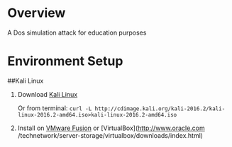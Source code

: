 # Overview
A Dos simulation attack for education purposes

# Environment Setup
##Kali Linux

1. Download [Kali Linux](https://www.kali.org/downloads/)

   Or from terminal: `curl -L http://cdimage.kali.org/kali-2016.2/kali-linux-2016.2-amd64.iso>kali-linux-2016.2-amd64.iso`
2. Install on [VMware Fusion](http://www.vmware.com/products/fusion/fusion-evaluation.html) or [VirtualBox](http://www.oracle.com   /technetwork/server-storage/virtualbox/downloads/index.html)

